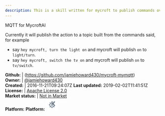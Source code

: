 ```yaml
---
description: This is a skill written for mycroft to publish commands over an mqtt broker for home automation or any other purpose
---
```

MQTT for MycroftAI

Currently it will publish the action to a topic built from the commands said, for example
- say `hey mycroft, turn the light on` and mycroft will publish `on` to `light/turn`.
- say `hey mycroft, switch the tv on` and mycroft will publish `on` to `tv/switch`.

**Github:** | (https://github.com/jamiehoward430/mycroft-mymqtt)  
**Owner:** | [@jamiehoward430](https://github.com/jamiehoward430)  
**Created:** | 2016-11-21T09:24:07Z  **Last updated:** 2019-02-02T11:41:51Z  
**License:** | [Apache License 2.0](https://api.github.com/licenses/apache-2.0)  
**Market status:** | [Not in Market](https://market.mycroft.ai/skill/)  
**Platform:**  **Platform:**   ![](.gitbook/assets/kde.png)   
